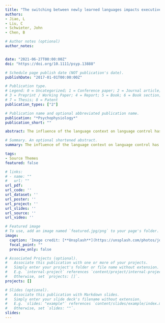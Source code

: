 ```yaml
---
title: "The switching between newly learned languages impacts executive control"
authors:
- Jiao, L
- Liu, C
- Schwieter, John 
- Chen, B

# Author notes (optional)
author_notes:


date: "2021-06-27T00:00:00Z"
doi: "https://doi.org/10.1111/psyp.13888"

# Schedule page publish date (NOT publication's date).
publishDate: "2017-01-01T00:00:00Z"

# Publication type.
# Legend: 0 = Uncategorized; 1 = Conference paper; 2 = Journal article;
# 3 = Preprint / Working Paper; 4 = Report; 5 = Book; 6 = Book section;
# 7 = Thesis; 8 = Patent
publication_types: ["2"]

# Publication name and optional abbreviated publication name.
publication: "*Psychophysiology*"
publication_short: ""

abstract: The influence of the language context on language control has been widely discussed in the bilingualism literature, and there is an increase in studies examining the effect of language context on domain‐general executive control. However, it remains unclear how language contexts affect executive control performance. In the present study, we created single‐ and mixed‐language comprehension contexts. Unbalanced Chinese‐English bilinguals completed a modified flanker task that was interleaved with a single‐language or mixed‐language picture‐word matching task. The effects of language comprehension context on language control were reflected by the N2 and LPC effects. Executive control processes also differed depending on the language comprehension context, with faster behavioral responses and larger N2 but smaller P3 electrophysiological components in the mixed‐language context. Moreover, the LPC amplitude in the mixed‐language context predicted the behavioral performance in the executive control task. These findings suggested that flexible language control during language comprehension altered executive control processes in unbalanced bilinguals.

# Summary. An optional shortened abstract.
summary: The influence of the language context on language control has been widely discussed in the bilingualism literature...

tags:
- Source Themes
featured: false

# links:
# - name: ""
#   url: ""
url_pdf: 
url_code: ''
url_dataset: ''
url_poster: ''
url_project: ''
url_slides: ''
url_source: ''
url_video: ''

# Featured image
# To use, add an image named `featured.jpg/png` to your page's folder. 
image:
  caption: 'Image credit: [**Unsplash**](https://unsplash.com/photos/jdD8gXaTZsc)'
  focal_point: ""
  preview_only: false

# Associated Projects (optional).
#   Associate this publication with one or more of your projects.
#   Simply enter your project's folder or file name without extension.
#   E.g. `internal-project` references `content/project/internal-project/index.md`.
#   Otherwise, set `projects: []`.
projects: []

# Slides (optional).
#   Associate this publication with Markdown slides.
#   Simply enter your slide deck's filename without extension.
#   E.g. `slides: "example"` references `content/slides/example/index.md`.
#   Otherwise, set `slides: ""`.
slides:
---
```

